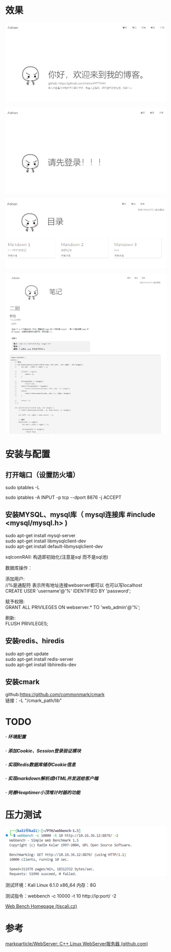 # 效果

![image-20231218201947124](./resources/images/83.jpg)



![image-20231218193600936](./resources/images/84.jpg)

![image-20231218193631359](./resources/images/85.jpg)

![image-20231218200029386](./resources/images/86.jpg)





# 安装与配置  

## 打开端口（设置防火墙）  

sudo iptables -L  

sudo iptables -A INPUT -p tcp --dport 8876 -j ACCEPT  


## 安装MYSQL、mysql库（ mysql连接库 #include <mysql/mysql.h> )  
sudo apt-get install mysql-server  
sudo apt-get install libmysqlclient-dev  
sudo apt-get install default-libmysqlclient-dev  

sqlconnRAII: 构造即初始化(注意是sql 而不是sql池)  


数据库操作： 

添加用户:  
 //%是通配符 表示所有地址连接webserver都可以 也可以写localhost  
CREATE USER 'username'@'%' IDENTIFIED BY 'password';  

赋予权限:  
GRANT ALL PRIVILEGES ON webserver.* TO 'web_admin'@'%';  

刷新:  
FLUSH PRIVILEGES;  


## 安装redis、hiredis  
sudo apt-get update  
sudo apt-get install redis-server  
sudo apt-get install libhiredis-dev  


## 安装cmark  
github:https://github.com/commonmark/cmark  
链接：-L "/cmark_path/lib"  





# TODO

##### · 环境配置  

##### · 添加Cookie、Session登录验证模块  

##### · 实现Redis数据库储存Cookie信息  

##### · 实现markdown解析成HTML并发送给客户端  

##### · 完善Heaptimer小顶堆计时器的功能  





# 压力测试  

![image-20231218202807401](./resources/images/87.jpg)

测试环境：Kali Linux 6.1.0 x86_64 	内存：8G  

测试指令：webbench -c 10000 -t 10 http://ip:port/ -2  

[Web Bench Homepage (tiscali.cz)](http://home.tiscali.cz/~cz210552/webbench.html)  



# 参考  

[markparticle/WebServer: C++ Linux WebServer服务器 (github.com)](https://github.com/markparticle/WebServer)
